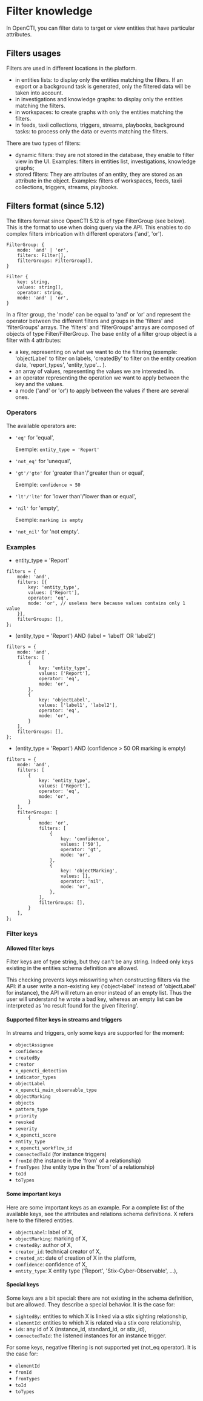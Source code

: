 # Filter knowledge

In OpenCTI, you can filter data to target or view entities that have particular attributes.

## Filters usages
Filters are used in different locations in the platform.
- in entities lists: to display only the entities matching the filters. If an export or a background task is generated, only the filtered data will be taken into account.
- in investigations and knowledge graphs: to display only the entities matching the filters.
- in workspaces: to create graphs with only the entities matching the filters.
- in feeds, taxii collections, triggers, streams, playbooks, background tasks: to process only the data  or events matching the filters.

There are two types of filters:
- dynamic filters: they are not stored in the database, they enable to filter view in the UI. Examples: filters in entities list, investigations, knowledge graphs;
- stored filters: They are attributes of an entity, they are stored as an attribute in the object. Examples: filters of workspaces, feeds, taxii collections, triggers, streams, playbooks.

## Filters format (since 5.12)
The filters format since OpenCTI 5.12 is of type FilterGroup (see below). This is the format to use when doing query via the API.
This enables to do complex filters imbrication with different operators ('and', 'or').

```
FilterGroup: {
    mode: 'and' | 'or',
    filters: Filter[],
    filterGroups: FilterGroup[],
}

Filter {
    key: string,
    values: string[],
    operator: string,
    mode: 'and' | 'or',
}
```

In a filter group, the 'mode' can be equal to 'and' or 'or' and represent the operator between the different filters and groups in the 'filters' and 'filterGroups' arrays.
The 'filters' and 'filterGroups' arrays are composed of objects of type Filter/FilterGroup.
The base entity of a filter group object is a filter with 4 attributes:
- a key, representing on what we want to do the filtering (exemple: 'objectLabel' to filter on labels, 'createdBy' to filter on the entity creation date, 'report_types', 'entity_type'... ).
- an array of values, representing the values we are interested in.
- an operator representing the operation we want to apply between the key and the values.
- a mode ('and' or 'or') to apply between the values if there are several ones.

### Operators
The available operators are:
- ```'eq'```  for 'equal',
  

    Exemple: ``entity_type = 'Report'``


- ```'not_eq'``` for 'unequal',
- ```'gt'/'gte'``` for 'greater than'/'greater than or equal',


    Exemple: ``confidence > 50``


- ```'lt'/'lte'``` for 'lower than'/'lower than or equal',
- ```'nil'``` for 'empty',


    Exemple: ``marking is empty``


- ```'not_nil'``` for 'not empty'.

### Examples
- entity_type = 'Report'
```
filters = {
    mode: 'and',
    filters: [{
        key: 'entity_type',
        values: ['Report'],
        operator: 'eq',
        mode: 'or', // useless here because values contains only 1 value
    }],
    filterGroups: [],
};
```

- (entity_type = 'Report') AND (label = 'label1' OR 'label2')
```
filters = {
    mode: 'and',
    filters: [
        {
            key: 'entity_type',
            values: ['Report'],
            operator: 'eq',
            mode: 'or',
        },
        {
            key: 'objectLabel',
            values: ['label1', 'label2'],
            operator: 'eq',
            mode: 'or',
        }
    ],
    filterGroups: [],
};
```

- (entity_type = 'Report') AND (confidence > 50 OR marking is empty)
```
filters = {
    mode: 'and',
    filters: [
        {
            key: 'entity_type',
            values: ['Report'],
            operator: 'eq',
            mode: 'or',
        }
    ],
    filterGroups: [
        {
            mode: 'or',
            filters: [
                {
                    key: 'confidence',
                    values: ['50'],
                    operator: 'gt',
                    mode: 'or',
                },
                {
                    key: 'objectMarking',
                    values: [],
                    operator: 'nil',
                    mode: 'or',
                },
            ],
            filterGroups: [],
        }
    ],
};
```

### Filter keys

#### Allowed filter keys
Filter keys are of type string, but they can't be any string. Indeed only keys existing in the entities schema definition are allowed.

This checking prevents keys misswriting when constructing filters via the API: if a user write a non-existing key ('object-label' instead of 'objectLabel' for instance), the API will return an error instead of an empty list. Thus the user will understand he wrote a bad key, whereas an empty list can be interpreted as 'no result found for the given filtering'.

#### Supported filter keys in streams and triggers
In streams and triggers, only some keys are supported for the moment:
- ``objectAssignee``
- ``confidence``
- ``createdBy``
- ``creator``
- ``x_opencti_detection``
- ``indicator_types``
- ``objectLabel``
- ``x_opencti_main_observable_type``
- ``objectMarking``
- ``objects``
- ``pattern_type``
- ``priority``
- ``revoked``
- ``severity``
- ``x_opencti_score``
- ``entity_type``
- ``x_opencti_workflow_id``
- ``connectedToId`` (for instance triggers)
- ``fromId`` (the instance in the 'from' of a relationship)
- ``fromTypes`` (the entity type in the 'from' of a relationship)
- ``toId``
- ``toTypes``

#### Some important keys
Here are some important keys as an example. For a complete list of the available keys, see the attributes and relations schema definitions.
X refers here to the filtered entities.
- ``objectLabel``: label of X,
- ``objectMarking``: marking of X,
- ``createdBy``: author of X,
- ``creator_id``: technical creator of X,
- ``created_at``: date of creation of X in the platform,
- ``confidence``: confidence of X,
- ``entity_type``: X entity type ('Report', 'Stix-Cyber-Observable', ...),

#### Special keys
Some keys are a bit special: there are not existing in the schema definition, but are allowed. They describe a special behavior.
It is the case for:
- ``sightedBy``: entities to which X is linked via a stix sighting relationship,
- ``elementId``: entities to which X is related via a stix core relationship,
- ``ids``: any id of X (instance_id, standard_id, or stix_id),
- ``connectedToId``: the listened instances for an instance trigger.

For some keys, negative filtering is not supported yet (not_eq operator). It is the case for:
- ``elementId``
- ``fromId``
- ``fromTypes``
- ``toId``
- ``toTypes``
